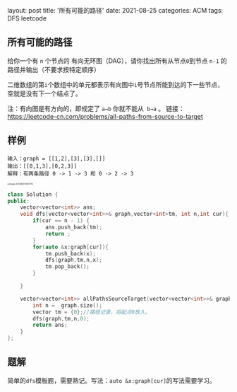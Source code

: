 layout: post
title: '所有可能的路径'
date: 2021-08-25
categories: ACM
tags: DFS leetcode

## 所有可能的路径

给你一个有 `n` 个节点的 有向无环图（DAG），请你找出所有从节点` 0 `到节点 `n-1` 的路径并输出（不要求按特定顺序）

二维数组的第` i `个数组中的单元都表示有向图中` i `号节点所能到达的下一些节点，空就是没有下一个结点了。

注：有向图是有方向的，即规定了 `a→b` 你就不能从` b→a` 。
链接：https://leetcode-cn.com/problems/all-paths-from-source-to-target

## 样例

```
输入：graph = [[1,2],[3],[3],[]]
输出：[[0,1,3],[0,2,3]]
解释：有两条路径 0 -> 1 -> 3 和 0 -> 2 -> 3
```

<img src="C:\Users\hewenting\AppData\Roaming\Typora\typora-user-images\image-20210825110831716.png" alt="image-20210825110831716" style="zoom:30%;" />



```C++
class Solution {
public:
    vector<vector<int>> ans;
    void dfs(vector<vector<int>>& graph,vector<int>tm, int n,int cur){
        if(cur == n - 1) {
            ans.push_back(tm);
            return ;
        }
        for(auto &x:graph[cur]){
            tm.push_back(x);
            dfs(graph,tm,n,x);
            tm.pop_back();
        }

    }

    vector<vector<int>> allPathsSourceTarget(vector<vector<int>>& graph) {
        int n =  graph.size();
        vector tm = {0};//路径记录，将起点0放入。
        dfs(graph,tm,n,0);
        return ans;
    }
};
```

## 题解

简单的`dfs`模板题，需要熟记。写法：`auto &x:graph[cur]`的写法需要学习。

